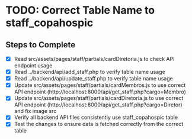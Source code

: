 # TODO: Correct Table Name to staff_copahospic

## Steps to Complete

- [x] Read src/assets/pages/staff/partials/cardDiretoria.js to check API endpoint usage
- [x] Read ../backend/api/add_staff.php to verify table name usage
- [x] Read ../backend/api/update_staff.php to verify table name usage
- [x] Update src/assets/pages/staff/partials/cardMembros.js to use correct API endpoint (http://localhost:8000/api/get_staff.php?cargo=Membro)
- [x] Update src/assets/pages/staff/partials/cardDiretoria.js to use correct API endpoint (http://localhost:8000/api/get_staff.php?cargo=Diretor) and fix image src
- [x] Verify all backend API files consistently use staff_copahospic table
- [x] Test the changes to ensure data is fetched correctly from the correct table
